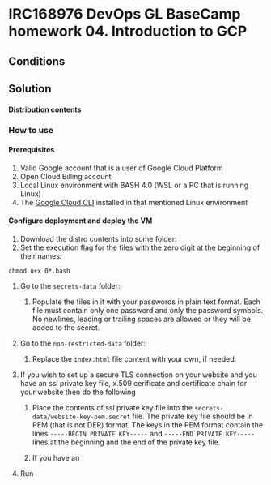 # IRC168976 DevOps GL BaseCamp homework 04. Introduction to GCP


## Conditions


## Solution

#### Distribution contents




### How to use

#### Prerequisites

1) Valid Google account that is a user of Google Cloud Platform
2) Open Cloud Billing account
3) Local Linux environment with BASH 4.0 (WSL or a PC that is running Linux)
4) The [Google Cloud CLI](https://cloud.google.com/sdk/) installed in that mentioned Linux environment

#### Configure deployment and deploy the VM

1) Download the distro contents into some folder:
2) Set the execution flag for the files with the zero digit at the beginning of their names:
```
chmod u+x 0*.bash
``` 
1) Go to the `secrets-data` folder:
   1) Populate the files in it with your passwords in plain text format. Each file must contain only one password and only the password symbols. No newlines, leading or trailing spaces are allowed or they will be added to the secret.
2) Go to the `non-restricted-data` folder:
   1) Replace the `index.html` file content with your own, if needed.

3) If you wish to set up a secure TLS connection on your website and you have an ssl private key file, x.509 cerificate and certificate chain for your website then do the following
   1) Place the contents of ssl private key file into the `secrets-data/website-key-pem.secret` file. The private key file should be in PEM (that is not DER) format. The keys in the PEM format contain the lines `-----BEGIN PRIVATE KEY-----` and `-----END PRIVATE KEY-----` lines at the beginning and the end of the private key file.

   2) If you have an  
4) Run 